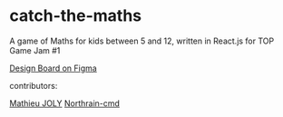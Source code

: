 # catch-the-maths
A game of Maths for kids between 5 and 12, written in React.js for TOP Game Jam #1

[Design Board on Figma](https://www.figma.com/file/LeZkloCSgx1U1w4ko6LGPa/Untitled?node-id=0%3A1)

contributors:

[Mathieu JOLY](https://github.com/mathieu-superpose)
[Northrain-cmd](https://github.com/Northrain-cmd)